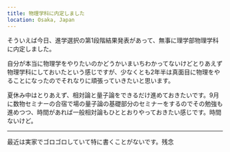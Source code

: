 ```yaml
---
title: 物理学科に内定しました
location: Osaka, Japan
---
```


そういえば今日、進学選択の第1段階結果発表があって、無事に理学部物理学科に内定しました。

自分が本当に物理学をやりたいのかどうかいまいちわかってないけどとりあえず物理学科にしておいたという感じですが、少なくとも2年半は真面目に物理をやることになったのでそれなりに頑張っていきたいと思います。

夏休み中はとりあえず、相対論と量子論をできるだけ進めておきたいです。9月に数物セミナーの合宿で場の量子論の基礎部分のセミナーをするのでその勉強も進めつつ、時間があれば一般相対論もひととおりやっておきたい感じです。時間ないけど。

---

最近は実家でゴロゴロしていて特に書くことがないです。残念
